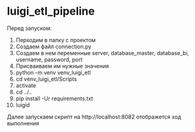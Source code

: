 # luigi_etl_pipeline

Перед запуском:

1. Перходим в папку с проектом
2. Создаем файл connection.py
3. Создаем в нем переменные server, database_master, database_bi, username, password, port
4. Присваиваем им нужные значения
5. python -m venv venv_luigi_etl
6. cd venv_luigi_etl/Scripts
7. activate
8. cd ../..
9. pip install -Ur requirements.txt
10. luigid


Далее запускаем скрипт
на http://localhost:8082 отображется ход выполнения
